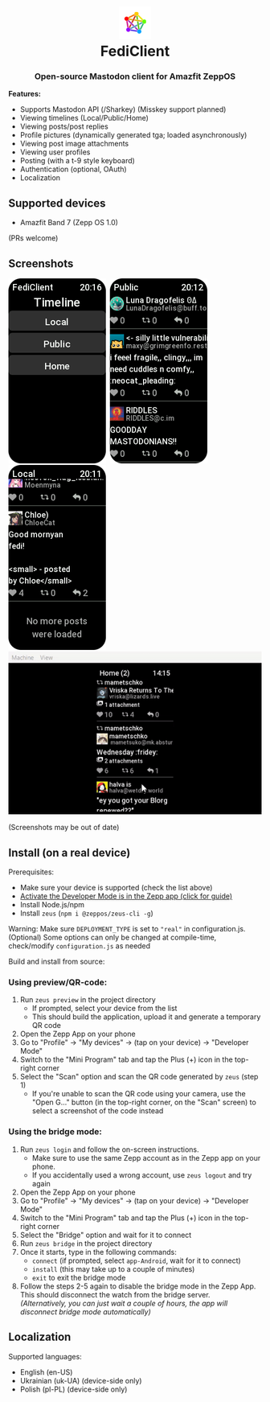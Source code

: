 <h1 align="center">
  <img src="./assets/band-7/icon.png" alt="App logo">
  <br>
  FediClient
</h1>
<h3 align="center">
  Open-source Mastodon client for Amazfit ZeppOS
</h3>

<b>Features:</b>
<ul>
  <li>Supports Mastodon API (/Sharkey) (Misskey support planned)</li>
  <li>Viewing timelines (Local/Public/Home)</li>
  <li>Viewing posts/post replies</li>
  <li>Profile pictures (dynamically generated tga; loaded asynchronously)</li>
  <li>Viewing post image attachments</li>
  <li>Viewing user profiles</li>
  <li>Posting (with a t-9 style keyboard)</li>
  <li>Authentication (optional, OAuth)</li>
  <li>Localization</li>
</ul>

<h2>Supported devices</h2>
<ul>
  <li>Amazfit Band 7 (Zepp OS 1.0)</li>
</ul>
(PRs welcome)

<!-- <h6>*Currently, only Amazfit Band 7 is officially supported, PRs welcome.</h6> -->
<h2>Screenshots</h2>
<span>
  <img src=".assets/zepp_screenshot_1717273008093.png" alt="Main menu sceenshot"><!--
-->&nbsp;&nbsp;<!--
--><img src=".assets/zepp_screenshot_1717272801057.png" alt="Timeline screenshot 1"><!--
-->&nbsp;&nbsp;<!--
--><img src=".assets/zepp_screenshot_1717272729052.png" alt="Timeline screenshot 2">
</span>
<br>
<img src=".assets/qemu-system-arm.gif" alt="">
<p>
(Screenshots may be out of date)
</p>

<h2>Install (on a real device)</h2>

Prerequisites:
<ul>
  <li>Make sure your device is supported (check the list above)</li>
  <li><a href="https://docs.zepp.com/docs/1.0/guides/tools/zepp-app/#developer-mode-opening-method">Activate the Developer Mode is in the Zepp app (click for guide)</a></li>
  <li>Install Node.js/npm</li>
  <li>Install <code>zeus</code> (<code>npm i @zeppos/zeus-cli -g</code>)</li>
</ul>

<p>
  Warning: Make sure <code>DEPLOYMENT_TYPE</code> is set to <code>"real"</code> in configuration.js.<br>
  (Optional) Some options can only be changed at compile-time, check/modify <code>configuration.js</code> as needed
</p>

Build and install from source:

<h3>Using preview/QR-code:</h3>

<ol>
  <li>
    Run <code>zeus preview</code> in the project directory
    <ul>
      <li>
        If prompted, select your device from the list
      </li>
      <li>
        This should build the application, upload it and generate a temporary QR code
      </li>
    </ul>
  </li>
  <li>
    Open the Zepp App on your phone
  </li>
  <li>
    Go to "Profile" -> "My devices" -> (tap on your device) -> "Developer Mode"
  </li>
  <li>
    Switch to the "Mini Program" tab and tap the Plus (+) icon in the top-right corner
  </li>
  <li>
    Select the "Scan" option and scan the QR code generated by <code>zeus</code> (step 1)
    <ul>
      <li>If you're unable to scan the QR code using your camera, use the "Open G..." button (in the top-right corner, on the "Scan" screen) to select a screenshot of the code instead</li>
    </ul>
  </li>
</ol>

<h3>Using the bridge mode:</h3>

<ol>
  <li>
    Run <code>zeus login</code> and follow the on-screen instructions.
    <ul>
      <li>Make sure to use the same Zepp account as in the Zepp app on your phone.</li>
      <li>If you accidentally used a wrong account, use <code>zeus logout</code> and try again</li>
    </ul>
  </li>
  <li>
    Open the Zepp App on your phone
  </li>
  <li>
    Go to "Profile" -> "My devices" -> (tap on your device) -> "Developer Mode"
  </li>
  <li>
    Switch to the "Mini Program" tab and tap the Plus (+) icon in the top-right corner
  </li>
  <li>
    Select the "Bridge" option and wait for it to connect
  </li>
  <li>
    Run <code>zeus bridge</code> in the project directory<br>
  </li>
  <li>
    Once it starts, type in the following commands:
    <ul>
      <li>
        <code>connect</code> (if prompted, select <code>app-Android</code>, wait for it to connect)
      </li>
      <li>
        <code>install</code> (this may take up to a couple of minutes)
      </li>
      <li>
        <code>exit</code> to exit the bridge mode
      </li>
    </ul>
  </li>
  <li>
    Follow the steps 2-5 again to disable the bridge mode in the Zepp App.<br>
    This should disconnect the watch from the bridge server.<br>
    <i>(Alternatively, you can just wait a couple of hours, the app will disconnect bridge mode automatically)</i>
  </li>
</ol>

<!-- <h2>Usage</h2>

(Optional) Select instance/Authentication: -->

<h2>Localization</h2>

Supported languages:
<ul>
  <li>English (en-US)</li>
  <li>Ukrainian (uk-UA) (device-side only)</li>
  <li>Polish (pl-PL) (device-side only)</li>
</ul>
